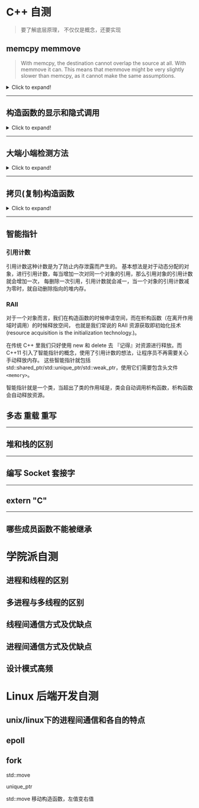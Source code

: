 
# C++ 自测 #
>要了解底层原理，
>不仅仅是概念，还要实现

## memcpy memmove
>With memcpy, the destination cannot overlap the source at all. With memmove it can. This means that memmove might be very slightly slower than memcpy, as it cannot make the same assumptions.
<details>
<summary>Click to expand!</summary>

```C++
void * __cdecl memcpy ( void * dst,const void * src,size_t count){
  void * ret = dst;
  while (count--){ // 注意， memcpy函数没有处理dst和src区域是否重叠的问题
    *(char *)dst = *(char *)src;
    dst = (char *)dst + 1;
    src = (char *)src + 1;
  }
  return(ret);
}

void * __cdecl memmove (void * dst,const void * src,size_t count){
  void * ret = dst;
  if (dst <= src || (char *)dst >= ((char *)src + count)){ // 若dst和src区域没有重叠，则从起始处开始逐一拷贝
    while (count--){
      *(char *)dst = *(char *)src;
      dst = (char *)dst + 1;
      src = (char *)src + 1;
    }
  }else{ // 若dst和src 区域交叉，则从尾部开始向起始位置拷贝，这样可以避免数据冲突
    dst = (char *)dst + count - 1;
    src = (char *)src + count - 1;
    while (count--){
      *(char *)dst = *(char *)src;
      dst = (char *)dst - 1;
      src = (char *)src - 1;
    }
}
return(ret);
```
</details>

---

## 构造函数的显示和隐式调用

<details>
<summary>Click to expand!</summary>

```c++
class Test1{
  public:
    Test1(int n){
        num=n;
    }//普通构造函数
  private:
    int num;
};
class Test2{
  public:
    explicit Test2(int n){
        num=n;
    }//explicit(显式)构造函数
  private:
    int num;
};
int main(){
  Test1 t1=12;//隐式调用其构造函数,成功
  Test2 t2=12;//编译错误,不能隐式调用其构造函数
  Test2 t2(12);//显式调用成功
  return 0;
}
```

Test1的构造函数带一个int型的参数，代码23行会隐式转换成调用Test1的这个构造函数。而Test2的构造函数被声明为explicit（显式），这表示不能通过隐式转换来调用这个构造函数，因此代码24行会出现编译错误。 普通构造函数能够被隐式调用 。而explicit构造函数只能被显式调用。

</details>

<!-- <textarea onkeyup="_mdAdjustTextareaHeight(this)" rows="10" style="overflow: scroll; border-top-left-radius: 0; border-top-right-radius: 0;"></textarea> 维护一个全局输入框，类似leetcode的高亮与编码模式-->

---


## 大端小端检测方法

<details>
<summary>Click to expand!</summary>

大端模式，是指数据的高字节位保存在内存的低地址中，而数据的低字节位保存在内存的高地址中。

小端模式，是指数据的高字节位 保存在 内存的高地址中，而数据的低字节位保存在 内存的低地址中。

```c++
int i = 1;
char *p = (char *)&i;
if(*p == 1) printf("Little Endian");
else printf("Big Endian");
```

</details>

---

## 拷贝(复制)构造函数

<details>
<summary>Click to expand!</summary>

</details>

---

## 智能指针

### 引用计数
引用计数这种计数是为了防止内存泄露而产生的。 基本想法是对于动态分配的对象，进行引用计数，每当增加一次对同一个对象的引用，那么引用对象的引用计数就会增加一次， 每删除一次引用，引用计数就会减一，当一个对象的引用计数减为零时，就自动删除指向的堆内存。

### RAII
对于一个对象而言，我们在构造函数的时候申请空间，而在析构函数（在离开作用域时调用）的时候释放空间， 也就是我们常说的 RAII 资源获取即初始化技术(resource acquisition is the initialization technology.)。

在传统 C++ 里我们只好使用 new 和 delete 去 『记得』对资源进行释放。而 C++11 引入了智能指针的概念，使用了引用计数的想法，让程序员不再需要关心手动释放内存。 这些智能指针就包括 std::shared_ptr/std::unique_ptr/std::weak_ptr，使用它们需要包含头文件 `<memory>`。

智能指针就是一个类，当超出了类的作用域是，类会自动调用析构函数，析构函数会自动释放资源。



## 多态 重载 重写

---

## 堆和栈的区别

---

## 编写 Socket 套接字

---

## extern "C"

---

## 哪些成员函数不能被继承










# 学院派自测 #

## 进程和线程的区别

## 多进程与多线程的区别

## 线程间通信方式及优缺点

## 进程间通信方式及优缺点




## 设计模式高频

# Linux 后端开发自测 #

## unix/linux下的进程间通信和各自的特点

## epoll

## fork



std::move

unique_ptr

std::move 移动构造函数，左值变右值